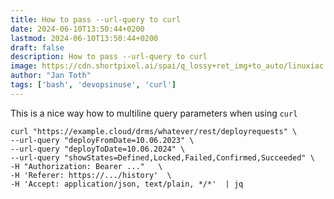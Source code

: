 ```yaml
---
title: How to pass --url-query to curl
date: 2024-06-10T13:50:44+0200
lastmod: 2024-06-10T13:50:44+0200
draft: false
description: How to pass --url-query to curl
image: https://cdn.shortpixel.ai/spai/q_lossy+ret_img+to_auto/linuxiac.com/wp-content/uploads/2020/07/curl.jpg
author: "Jan Toth"
tags: ['bash', 'devopsinuse', 'curl']
---
```


This is a nice way how to multiline query parameters when using `curl`


```
curl "https://example.cloud/drms/whatever/rest/deployrequests" \
--url-query "deployFromDate=10.06.2023" \
--url-query "deployToDate=10.06.2024" \
--url-query "showStates=Defined,Locked,Failed,Confirmed,Succeeded" \
-H "Authorization: Bearer ..."   \
-H 'Referer: https://.../history'  \
-H 'Accept: application/json, text/plain, */*'  | jq

```

